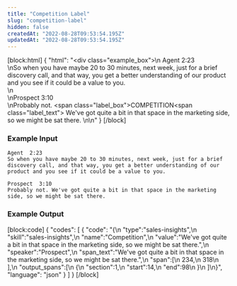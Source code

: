 ```yaml
---
title: "Competition Label"
slug: "competition-label"
hidden: false
createdAt: "2022-08-28T09:53:54.195Z"
updatedAt: "2022-08-28T09:53:54.195Z"
---
```

[block:html]
{
  "html": "<div class=\"example_box\">\n  Agent  2:23<br/>  \nSo when you have maybe 20 to 30 minutes, next week, just for a brief discovery call, and that way, you get a better understanding of our product and you see if it could be a value to you.<br/>\n<br/>\nProspect  3:10  <br/>\nProbably not. <span class=\"label_box\">COMPETITION</span><span class=\"label_text\"> We've got quite a bit in that space in the marketing side, so we might be sat there. </span>\n\n<style>\n  .label_box { \n    box-sizing: border-box;\n    border-width: 0px;\n    border-style: solid;\n    border-bottom-left-radius: 0.25rem;\n    border-top-left-radius: 0.25rem;\n    border-top-right-radius: 0.25rem;\n    background-color: rgb(241, 59, 233);\n    color: white;\n    padding: 2px;\n    position: relative;\n    outline-style: none;\">\n  }\n  .label_text {\n    box-sizing: border-box;\n    border-width: 0px 0px 2px;\n    border-style: solid;\n    border-color: rgb(241, 59, 233);\n\t}\n  .example_box {\n    max-width: 40rem;\n    margin: 0 auto;\n    background-color: rgb(243, 245, 249);\n    padding: 18px;\n    line-height: 28px;\n  }\n  .tooltip {\n    color:white;\n    background-color: black;\n    width: 235px;\n    position: absolute;\n        top: 26px;\n        left: 15px;\n  }\n</style>"
}
[/block]
### Example Input

```
Agent  2:23  
So when you have maybe 20 to 30 minutes, next week, just for a brief discovery call, and that way, you get a better understanding of our product and you see if it could be a value to you.

Prospect  3:10  
Probably not. We've got quite a bit in that space in the marketing side, so we might be sat there. 
```

### Example Output
[block:code]
{
  "codes": [
    {
      "code": "{\n   \"type\":\"sales-insights\",\n   \"skill\":\"sales-insights\",\n   \"name\":\"Competition\",\n   \"value\":\"We've got quite a bit in that space in the marketing side, so we might be sat there.\",\n   \"speaker\":\"Prospect\",\n   \"span_text\":\"We've got quite a bit in that space in the marketing side, so we might be sat there.\",\n   \"span\":[\n      234,\n      318\n   ],\n   \"output_spans\":[\n      {\n         \"section\":1,\n         \"start\":14,\n         \"end\":98\n      }\n   ]\n}",
      "language": "json"
    }
  ]
}
[/block]